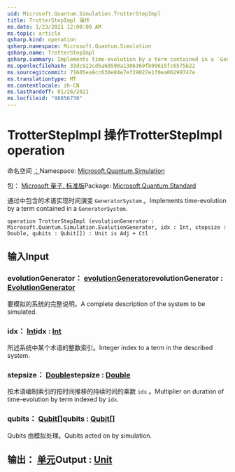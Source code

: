 ```yaml
---
uid: Microsoft.Quantum.Simulation.TrotterStepImpl
title: TrotterStepImpl 操作
ms.date: 1/23/2021 12:00:00 AM
ms.topic: article
qsharp.kind: operation
qsharp.namespace: Microsoft.Quantum.Simulation
qsharp.name: TrotterStepImpl
qsharp.summary: Implements time-evolution by a term contained in a `GeneratorSystem`.
ms.openlocfilehash: 33dc922cd5a60590a1306369fb99615fc6575b22
ms.sourcegitcommit: 71605ea9cc630e84e7ef29027e1f0ea06299747e
ms.translationtype: MT
ms.contentlocale: zh-CN
ms.lasthandoff: 01/26/2021
ms.locfileid: "98856730"
---
```

# <a name="trotterstepimpl-operation"></a><span data-ttu-id="cbdcc-102">TrotterStepImpl 操作</span><span class="sxs-lookup"><span data-stu-id="cbdcc-102">TrotterStepImpl operation</span></span>

<span data-ttu-id="cbdcc-103">命名空间 [：](xref:Microsoft.Quantum.Simulation)</span><span class="sxs-lookup"><span data-stu-id="cbdcc-103">Namespace: [Microsoft.Quantum.Simulation](xref:Microsoft.Quantum.Simulation)</span></span>

<span data-ttu-id="cbdcc-104">包： [Microsoft 量子. 标准版](https://nuget.org/packages/Microsoft.Quantum.Standard)</span><span class="sxs-lookup"><span data-stu-id="cbdcc-104">Package: [Microsoft.Quantum.Standard](https://nuget.org/packages/Microsoft.Quantum.Standard)</span></span>


<span data-ttu-id="cbdcc-105">通过中包含的术语实现时间演变 `GeneratorSystem` 。</span><span class="sxs-lookup"><span data-stu-id="cbdcc-105">Implements time-evolution by a term contained in a `GeneratorSystem`.</span></span>

```qsharp
operation TrotterStepImpl (evolutionGenerator : Microsoft.Quantum.Simulation.EvolutionGenerator, idx : Int, stepsize : Double, qubits : Qubit[]) : Unit is Adj + Ctl
```


## <a name="input"></a><span data-ttu-id="cbdcc-106">输入</span><span class="sxs-lookup"><span data-stu-id="cbdcc-106">Input</span></span>

### <a name="evolutiongenerator--evolutiongenerator"></a><span data-ttu-id="cbdcc-107">evolutionGenerator： [evolutionGenerator](xref:Microsoft.Quantum.Simulation.EvolutionGenerator)</span><span class="sxs-lookup"><span data-stu-id="cbdcc-107">evolutionGenerator : [EvolutionGenerator](xref:Microsoft.Quantum.Simulation.EvolutionGenerator)</span></span>

<span data-ttu-id="cbdcc-108">要模拟的系统的完整说明。</span><span class="sxs-lookup"><span data-stu-id="cbdcc-108">A complete description of the system to be simulated.</span></span>


### <a name="idx--int"></a><span data-ttu-id="cbdcc-109">idx： [Int](xref:microsoft.quantum.lang-ref.int)</span><span class="sxs-lookup"><span data-stu-id="cbdcc-109">idx : [Int](xref:microsoft.quantum.lang-ref.int)</span></span>

<span data-ttu-id="cbdcc-110">所述系统中某个术语的整数索引。</span><span class="sxs-lookup"><span data-stu-id="cbdcc-110">Integer index to a term in the described system.</span></span>


### <a name="stepsize--double"></a><span data-ttu-id="cbdcc-111">stepsize： [Double](xref:microsoft.quantum.lang-ref.double)</span><span class="sxs-lookup"><span data-stu-id="cbdcc-111">stepsize : [Double](xref:microsoft.quantum.lang-ref.double)</span></span>

<span data-ttu-id="cbdcc-112">按术语编制索引的按时间推移的持续时间的乘数 `idx` 。</span><span class="sxs-lookup"><span data-stu-id="cbdcc-112">Multiplier on duration of time-evolution by term indexed by `idx`.</span></span>


### <a name="qubits--qubit"></a><span data-ttu-id="cbdcc-113">qubits： [Qubit](xref:microsoft.quantum.lang-ref.qubit)[]</span><span class="sxs-lookup"><span data-stu-id="cbdcc-113">qubits : [Qubit](xref:microsoft.quantum.lang-ref.qubit)[]</span></span>

<span data-ttu-id="cbdcc-114">Qubits 由模拟处理。</span><span class="sxs-lookup"><span data-stu-id="cbdcc-114">Qubits acted on by simulation.</span></span>



## <a name="output--unit"></a><span data-ttu-id="cbdcc-115">输出： [单元](xref:microsoft.quantum.lang-ref.unit)</span><span class="sxs-lookup"><span data-stu-id="cbdcc-115">Output : [Unit](xref:microsoft.quantum.lang-ref.unit)</span></span>

